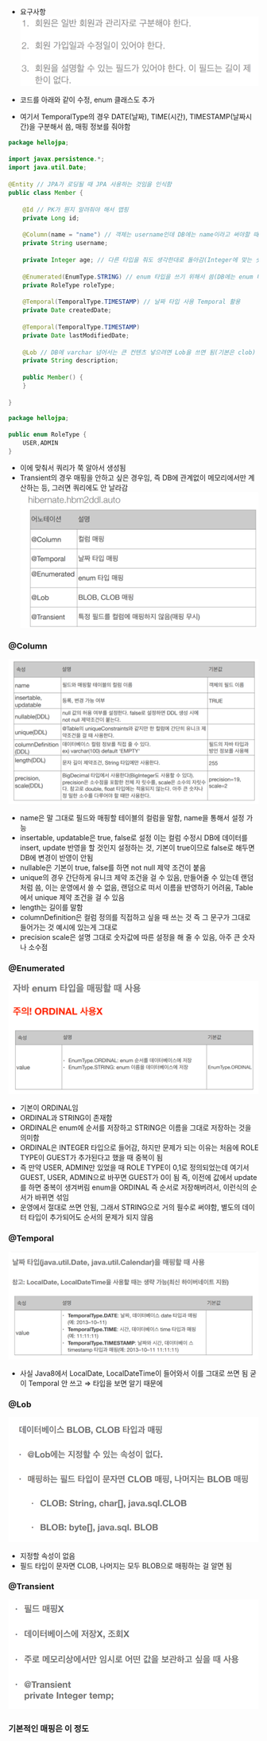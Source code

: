 - 요구사항
![one](/img/JPA/Column/one.png)

- 코드를 아래와 같이 수정, enum 클래스도 추가
- 여기서 TemporalType의 경우 DATE(날짜), TIME(시간), TIMESTAMP(날짜시간)을 구분해서 씀, 매핑 정보를 줘야함
```java
package hellojpa;

import javax.persistence.*;
import java.util.Date;

@Entity // JPA가 로딩될 때 JPA 사용하는 것임을 인식함
public class Member {

    @Id // PK가 뭔지 알려줘야 해서 맵핑
    private Long id;

    @Column(name = "name") // 객체는 username인데 DB에는 name이라고 써야할 때 Column에 속성을 주면 됨(DB 컬럼명은 name임)
    private String username;

    private Integer age; // 다른 타입을 줘도 생각한대로 돌아감(Integer에 맞는 숫자타입이 됨)

    @Enumerated(EnumType.STRING) // enum 타입을 쓰기 위해서 씀(DB에는 enum 타입이 없음), Enumerated로 enum 타입 사용
    private RoleType roleType;

    @Temporal(TemporalType.TIMESTAMP) // 날짜 타입 사용 Temporal 활용
    private Date createdDate;

    @Temporal(TemporalType.TIMESTAMP)
    private Date lastModifiedDate;

    @Lob // DB에 varchar 넘어서는 큰 컨텐츠 넣으려면 Lob을 쓰면 됨(기본은 clob)
    private String description;

    public Member() {
    }

}
```
```java
package hellojpa;

public enum RoleType {
    USER,ADMIN
}
```
- 이에 맞춰서 쿼리가 쭉 알아서 생성됨
- Transient의 경우 매핑을 안하고 싶은 경우임, 즉 DB에 관계없이 메모리에서만 계산하는 등, 그러면 쿼리에도 안 날라감
![one](/img/JPA/Column/two.png)

### @Column
![one](/img/JPA/Column/three.png)

- name은 말 그대로 필드와 매핑할 테이블의 컬럼을 말함, name을 통해서 설정 가능
- insertable, updatable은 true, false로 설정 이는 컬럼 수정시 DB에 데이터를 insert, update 반영을 할 것인지 설정하는 것, 기본이 true이므로 false로 해두면 DB에 변경이 반영이 안됨
- nullable은 기본이 true, false를 하면 not null 제약 조건이 붙음
- unique의 경우 간단하게 유니크 제약 조건을 걸 수 있음, 만들어줄 수 있는데 랜덤처럼 씀, 이는 운영에서 쓸 수 없음, 랜덤으로 떠서 이름을 반영하기 어려움, Table에서 unique 제약 조건을 걸 수 있음
- length는 길이를 말함
- columnDefinition은 컬럼 정의를 직접하고 싶을 때 쓰는 것 즉 그 문구가 그대로 들어가는 것 예시에 있는게 그대로
- precision scale은 설명 그대로 숫자값에 따른 설정을 해 줄 수 있음, 아주 큰 숫자나 소수점

### @Enumerated
![one](/img/JPA/Column/four.png)

- 기본이 ORDINAL임
- ORDINAL과 STRING이 존재함
- ORDINAL은 enum에 순서를 저장하고 STRING은 이름을 그대로 저장하는 것을 의미함
- ORDINAL은 INTEGER 타입으로 들어감, 하지만 문제가 되는 이유는 처음에 ROLE TYPE이 GUEST가 추가된다고 했을 때 중복이 됨
- 즉 만약 USER, ADMIN만 있었을 때 ROLE TYPE이 0,1로 정의되었는데 여기서 GUEST, USER, ADMIN으로 바꾸면 GUEST가 0이 됨 즉, 이전에 값에서 update를 하면 중복이 생겨버림 enum을 ORDINAL 즉 순서로 저장해버려서, 이런식의 순서가 바뀌면 섞임
- 운영에서 절대로 쓰면 안됨, 그래서 STRING으로 거의 필수로 써야함, 별도의 데이터 타입이 추가되어도 순서의 문제가 되지 않음

### @Temporal
![one](/img/JPA/Column/five.png)

- 사실 Java8에서 LocalDate, LocalDateTime이 들어와서 이를 그대로 쓰면 됨 굳이 Temporal 안 쓰고 ⇒ 타입을 보면 알기 때문에

### @Lob
![one](/img/JPA/Column/six.png)

- 지정할 속성이 없음
- 필드 타입이 문자면 CLOB, 나머지는 모두 BLOB으로 매핑하는 걸 알면 됨

### @Transient
![one](/img/JPA/Column/seven.png)

### 기본적인 매핑은 이 정도